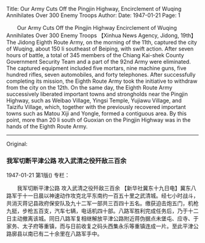 Title: Our Army Cuts Off the Pingjin Highway, Encirclement of Wuqing Annihilates Over 300 Enemy Troops
Author:
Date: 1947-01-21
Page: 1

　　Our Army Cuts Off the Pingjin Highway
    Encirclement of Wuqing Annihilates Over 300 Enemy Troops
    【Xinhua News Agency, Jidong, 19th】 The Jidong Eighth Route Army, on the morning of the 11th, captured the city of Wuqing, about 150 li southeast of Beiping, with swift action. After seven hours of battle, a total of 345 members of the Chiang Kai-shek County Government Security Team and a part of the 92nd Army were eliminated. The captured equipment included five mortars, nine machine guns, five hundred rifles, seven automobiles, and forty telephones. After successfully completing its mission, the Eighth Route Army took the initiative to withdraw from the city on the 12th. On the same day, the Eighth Route Army successively liberated important towns and strongholds near the Pingjin Highway, such as Weibao Village, Yingsi Temple, Yujiawu Village, and Taizifu Village, which, together with the previously recovered important towns such as Matou Xiji and Yongle, formed a contiguous area. By this point, more than 20 li south of Guoxian on the Pingjin Highway was in the hands of the Eighth Route Army.



<hr /> 

Original: 


### 我军切断平津公路  攻入武清之役歼敌三百余

1947-01-21
第1版()
专栏：

　　我军切断平津公路
    攻入武清之役歼敌三百余
    【新华社冀东十九日电】冀东八路军于十一日晨以神速动作攻克北平东南约一百五十里之武清城。经七小时战斗，共消灭蒋记县政府保安队及九十二军一部共三百四十五名。缴获迫击炮五门，机枪九挺，步枪五百支，汽车七辆，电话机四十部。八路军胜利完成任务后，乃于十二日主动撤离该城。同日八路军复相继解放平津公路附近蒋伪据点未堡屯、应寺、于家务、太子府等重镇，而与日前收复之码头西集永乐等重镇连成一片。至此平津公路廓县以南已有二十余里在八路军手中。

